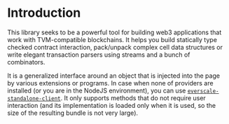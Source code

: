 # Introduction

This library seeks to be a powerful tool for building web3 applications that work with TVM-compatible blockchains.
It helps you build statically type checked contract interaction, pack/unpack complex cell data structures or write
elegant transaction parsers using streams and a bunch of combinators.

It is a generalized interface around an object that is injected into the page by various extensions or programs. In case when none of
providers are installed (or you are in the NodeJS environment), you can
use [`everscale-standalone-client`](https://github.com/broxus/everscale-standalone-client).
It only supports methods that do not require user interaction (and its implementation is loaded only when it is used, so the size of the
resulting bundle is not very large).

